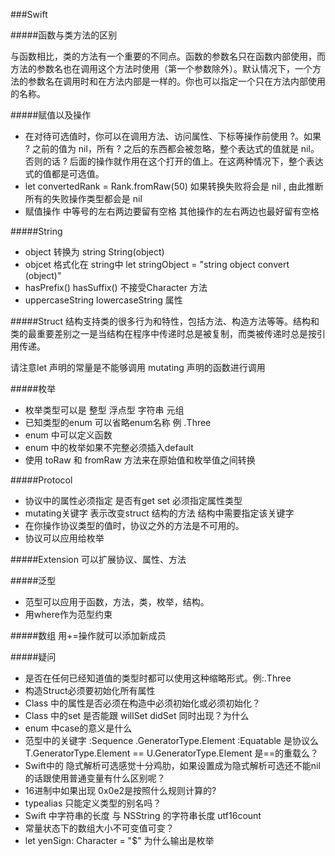 ###Swift

#####函数与类方法的区别

与函数相比，类的方法有一个重要的不同点。函数的参数名只在函数内部使用，而方法的参数名也在调用这个方法时使用（第一个参数除外）。默认情况下，一个方法的参数名在调用时和在方法内部是一样的。你也可以指定一个只在方法内部使用的名称。

#####赋值以及操作
*	在对待可选值时，你可以在调用方法、访问属性、下标等操作前使用 ?。如果 ? 之前的值为 nil，所有 ? 之后的东西都会被忽略，整个表达式的值就是 nil。否则的话 ? 后面的操作就作用在这个打开的值上。在这两种情况下，整个表达式的值都是可选值。
*	let convertedRank = Rank.fromRaw(50) 如果转换失败将会是 nil , 由此推断所有的失败操作类型都会是 nil
*	赋值操作 中等号的左右两边要留有空格 其他操作的左右两边也最好留有空格

#####String
*	object 转换为 string String(object)
*	objcet 格式化在 string中 let stringObject = "string object convert \(object)"
*	hasPrefix() hasSuffix() 不接受Character 方法
*	uppercaseString lowercaseString 属性

#####Struct
结构支持类的很多行为和特性，包括方法、构造方法等等。结构和类的最重要差别之一是当结构在程序中传递时总是被复制，而类被传递时总是按引用传递。

请注意let 声明的常量是不能够调用 mutating 声明的函数进行调用

#####枚举
*	枚举类型可以是 整型 浮点型 字符串 元组
*	已知类型的enum 可以省略enum名称 例 .Three
*	enum 中可以定义函数
*	enum 中的枚举如果不完整必须插入default
*	使用 toRaw 和 fromRaw 方法来在原始值和枚举值之间转换 

#####Protocol
*	协议中的属性必须指定 是否有get set 必须指定属性类型
*	mutating关键字 表示改变struct 结构的方法 结构中需要指定该关键字
*	在你操作协议类型的值时，协议之外的方法是不可用的。
*	协议可以应用给枚举

#####Extension
可以扩展协议、属性、方法 

#####泛型
*	范型可以应用于函数，方法，类，枚举，结构。
*	用where作为范型约束

#####数组
用+=操作就可以添加新成员

#####疑问
*	是否在任何已经知道值的类型时都可以使用这种缩略形式。例:.Three
*	构造Struct必须要初始化所有属性
*	Class 中的属性是否必须在构造中必须初始化或必须初始化？
*	Class 中的set 是否能跟 willSet didSet 同时出现？为什么
*	enum  中case的意义是什么
*	范型中的关键字 :Sequence .GeneratorType.Element :Equatable 是协议么 T.GeneratorType.Element == U.GeneratorType.Element 是==的重载么？
*	Swift中的 隐式解析可选感觉十分鸡肋，如果设置成为隐式解析可选还不能nil的话跟使用普通变量有什么区别呢？
*	16进制中如果出现 0x0e2是按照什么规则计算的?
*	typealias 只能定义类型的别名吗？
*	Swift 中字符串的长度 与 NSString 的字符串长度 utf16count
*	常量状态下的数组大小不可变值可变？
*	let yenSign: Character = "$" 为什么输出是枚举

